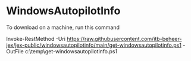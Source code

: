 # WindowsAutopilotInfo
 
To download on a machine, run this command


Invoke-RestMethod -Uri https://raw.githubusercontent.com/itb-beheer-jex/jex-public/windowsautopilotinfo/main/get-windowsautopilotinfo.ps1 -OutFile c:\temp\get-windowsautopilotinfo.ps1
